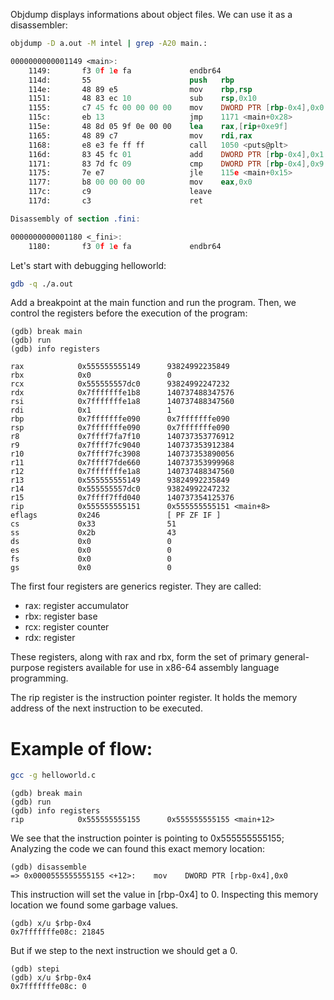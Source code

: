 Objdump displays informations about object files. We can use it as a disassembler: 

```bash
objdump -D a.out -M intel | grep -A20 main.:
```

```nasm
0000000000001149 <main>:
    1149:       f3 0f 1e fa             endbr64
    114d:       55                      push   rbp
    114e:       48 89 e5                mov    rbp,rsp
    1151:       48 83 ec 10             sub    rsp,0x10
    1155:       c7 45 fc 00 00 00 00    mov    DWORD PTR [rbp-0x4],0x0      #set i to 0
    115c:       eb 13                   jmp    1171 <main+0x28>
    115e:       48 8d 05 9f 0e 00 00    lea    rax,[rip+0xe9f]              # 2004 <_IO_stdin_used+0x4>
    1165:       48 89 c7                mov    rdi,rax
    1168:       e8 e3 fe ff ff          call   1050 <puts@plt>
    116d:       83 45 fc 01             add    DWORD PTR [rbp-0x4],0x1      #add 1 to i
    1171:       83 7d fc 09             cmp    DWORD PTR [rbp-0x4],0x9      #cmp i to 9
    1175:       7e e7                   jle    115e <main+0x15>             #jmp if less than to 115e
    1177:       b8 00 00 00 00          mov    eax,0x0
    117c:       c9                      leave
    117d:       c3                      ret

Disassembly of section .fini:

0000000000001180 <_fini>:
    1180:       f3 0f 1e fa             endbr64
```

Let's start with debugging helloworld: 

```bash
gdb -q ./a.out
```

Add a breakpoint at the main function and run the program. 
Then, we control the registers before the execution of the program: 
```gdb
(gdb) break main
(gdb) run
(gdb) info registers
```

```gdb
rax            0x555555555149      93824992235849
rbx            0x0                 0
rcx            0x555555557dc0      93824992247232
rdx            0x7fffffffe1b8      140737488347576
rsi            0x7fffffffe1a8      140737488347560
rdi            0x1                 1
rbp            0x7fffffffe090      0x7fffffffe090
rsp            0x7fffffffe090      0x7fffffffe090
r8             0x7ffff7fa7f10      140737353776912
r9             0x7ffff7fc9040      140737353912384
r10            0x7ffff7fc3908      140737353890056
r11            0x7ffff7fde660      140737353999968
r12            0x7fffffffe1a8      140737488347560
r13            0x555555555149      93824992235849
r14            0x555555557dc0      93824992247232
r15            0x7ffff7ffd040      140737354125376
rip            0x555555555151      0x555555555151 <main+8>
eflags         0x246               [ PF ZF IF ]
cs             0x33                51
ss             0x2b                43
ds             0x0                 0
es             0x0                 0
fs             0x0                 0
gs             0x0                 0
```

The first four registers are generics register. They are called:
- rax: register accumulator
- rbx: register base
- rcx: register counter
- rdx: register 

These registers, along with rax and rbx, form the set of primary general-purpose registers available for use in x86-64 assembly language programming.

The rip register is the instruction pointer register. 
It holds the memory address of the next instruction to be executed.

# Example of flow:

```bash 
gcc -g helloworld.c
```

```gdb
(gdb) break main
(gdb) run
(gdb) info registers
rip            0x555555555155      0x555555555155 <main+12>
```

We see that the instruction pointer is pointing to 0x555555555155;
Analyzing the code we can found this exact memory location:

```gdb
(gdb) disassemble
=> 0x0000555555555155 <+12>:    mov    DWORD PTR [rbp-0x4],0x0
```

This instruction will set the value in [rbp-0x4] to 0.
Inspecting this memory location we found some garbage values.

```gdb
(gdb) x/u $rbp-0x4
0x7fffffffe08c: 21845
```

But if we step to the next instruction we should get a 0.

```gdb
(gdb) stepi
(gdb) x/u $rbp-0x4
0x7fffffffe08c: 0
```
